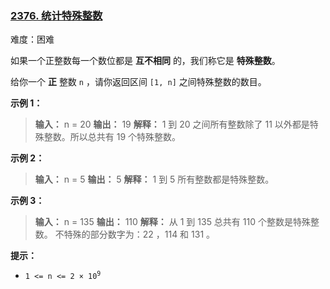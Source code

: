 ### [2376\. 统计特殊整数](https://leetcode.cn/problems/count-special-integers/)

难度：困难

如果一个正整数每一个数位都是 **互不相同** 的，我们称它是 **特殊整数**。

给你一个 **正** 整数 `n` ，请你返回区间 `[1, n]` 之间特殊整数的数目。

**示例 1：**

> **输入：** n = 20
> **输出：** 19
> **解释：** 1 到 20 之间所有整数除了 11 以外都是特殊整数。所以总共有 19 个特殊整数。

**示例 2：**

> **输入：** n = 5
> **输出：** 5
> **解释：** 1 到 5 所有整数都是特殊整数。

**示例 3：**

> **输入：** n = 135
> **输出：** 110
> **解释：** 从 1 到 135 总共有 110 个整数是特殊整数。
> 不特殊的部分数字为：22 ，114 和 131 。

**提示：**

- <code>1 <= n <= 2 &times; 10<sup>9</sup></code>
